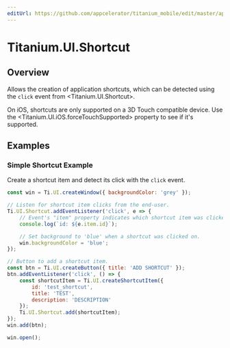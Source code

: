```yaml
---
editUrl: https://github.com/appcelerator/titanium_mobile/edit/master/apidoc/Titanium/UI/Shortcut/Shortcut.yml
---
```

# Titanium.UI.Shortcut

<TypeHeader/>

## Overview

Allows the creation of application shortcuts, which can be detected using
the `click` event from <Titanium.UI.Shortcut>.

On iOS, shortcuts are only supported on a 3D Touch compatible device.
Use the <Titanium.UI.iOS.forceTouchSupported> property to see if it's supported.

## Examples

### Simple Shortcut Example

Create a shortcut item and detect its click with the `click` event.

``` javascript
const win = Ti.UI.createWindow({ backgroundColor: 'grey' });

// Listen for shortcut item clicks from the end-user.
Ti.UI.Shortcut.addEventListener('click', e => {
    // Event's "item" property indicates which shortcut item was clicked on.
    console.log(`id: ${e.item.id}`);

    // Set background to 'blue' when a shortcut was clicked on.
    win.backgroundColor = 'blue';
});

// Button to add a shortcut item.
const btn = Ti.UI.createButton({ title: 'ADD SHORTCUT' });
btn.addEventListener('click', () => {
    const shortcutItem = Ti.UI.createShortcutItem({
        id: 'test_shortcut',
        title: 'TEST',
        description: 'DESCRIPTION'
    });
    Ti.UI.Shortcut.add(shortcutItem);
});
win.add(btn);

win.open();
```

<ApiDocs/>
